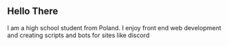 ## Hello There
I am a high school student from Poland.
I enjoy front end web development and creating scripts and bots for sites like discord
